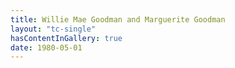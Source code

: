 ```yaml
---
title: Willie Mae Goodman and Marguerite Goodman
layout: "tc-single"
hasContentInGallery: true
date: 1980-05-01
---
```

